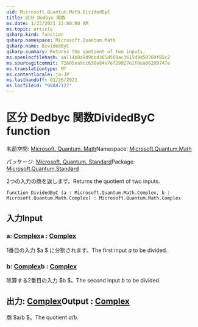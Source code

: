 ```yaml
---
uid: Microsoft.Quantum.Math.DividedByC
title: 区分 Dedbyc 関数
ms.date: 1/23/2021 12:00:00 AM
ms.topic: article
qsharp.kind: function
qsharp.namespace: Microsoft.Quantum.Math
qsharp.name: DividedByC
qsharp.summary: Returns the quotient of two inputs.
ms.openlocfilehash: aa114b8a8d9bbd365d569ac3615d9d58369f85c2
ms.sourcegitcommit: 71605ea9cc630e84e7ef29027e1f0ea06299747e
ms.translationtype: MT
ms.contentlocale: ja-JP
ms.lasthandoff: 01/26/2021
ms.locfileid: "98847127"
---
```

# <a name="dividedbyc-function"></a><span data-ttu-id="1cae3-102">区分 Dedbyc 関数</span><span class="sxs-lookup"><span data-stu-id="1cae3-102">DividedByC function</span></span>

<span data-ttu-id="1cae3-103">名前空間: [Microsoft. Quantum. Math](xref:Microsoft.Quantum.Math)</span><span class="sxs-lookup"><span data-stu-id="1cae3-103">Namespace: [Microsoft.Quantum.Math](xref:Microsoft.Quantum.Math)</span></span>

<span data-ttu-id="1cae3-104">パッケージ: [Microsoft. Quantum. Standard](https://nuget.org/packages/Microsoft.Quantum.Standard)</span><span class="sxs-lookup"><span data-stu-id="1cae3-104">Package: [Microsoft.Quantum.Standard](https://nuget.org/packages/Microsoft.Quantum.Standard)</span></span>


<span data-ttu-id="1cae3-105">2つの入力の商を返します。</span><span class="sxs-lookup"><span data-stu-id="1cae3-105">Returns the quotient of two inputs.</span></span>

```qsharp
function DividedByC (a : Microsoft.Quantum.Math.Complex, b : Microsoft.Quantum.Math.Complex) : Microsoft.Quantum.Math.Complex
```


## <a name="input"></a><span data-ttu-id="1cae3-106">入力</span><span class="sxs-lookup"><span data-stu-id="1cae3-106">Input</span></span>

### <a name="a--complex"></a><span data-ttu-id="1cae3-107">a: [Complex](xref:Microsoft.Quantum.Math.Complex)</span><span class="sxs-lookup"><span data-stu-id="1cae3-107">a : [Complex](xref:Microsoft.Quantum.Math.Complex)</span></span>

<span data-ttu-id="1cae3-108">1番目の入力 $a $ に分割されます。</span><span class="sxs-lookup"><span data-stu-id="1cae3-108">The first input $a$ to be divided.</span></span>


### <a name="b--complex"></a><span data-ttu-id="1cae3-109">b: [Complex](xref:Microsoft.Quantum.Math.Complex)</span><span class="sxs-lookup"><span data-stu-id="1cae3-109">b : [Complex](xref:Microsoft.Quantum.Math.Complex)</span></span>

<span data-ttu-id="1cae3-110">除算する2番目の入力 $b $。</span><span class="sxs-lookup"><span data-stu-id="1cae3-110">The second input $b$ to be divided.</span></span>



## <a name="output--complex"></a><span data-ttu-id="1cae3-111">出力: [Complex](xref:Microsoft.Quantum.Math.Complex)</span><span class="sxs-lookup"><span data-stu-id="1cae3-111">Output : [Complex](xref:Microsoft.Quantum.Math.Complex)</span></span>

<span data-ttu-id="1cae3-112">商 $a/b $。</span><span class="sxs-lookup"><span data-stu-id="1cae3-112">The quotient $a / b$.</span></span>